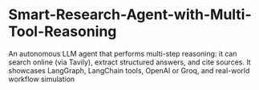 # Smart-Research-Agent-with-Multi-Tool-Reasoning
An autonomous LLM agent that performs multi-step reasoning: it can search online (via Tavily), extract structured answers, and cite sources. It showcases LangGraph, LangChain tools, OpenAI or Groq, and real-world workflow simulation
